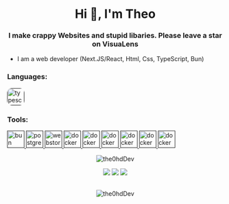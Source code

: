 
<h1 align="center">Hi 👋, I'm Theo</h1>
<h3 align="center">I make crappy Websites and stupid libaries. Please leave a star on VisuaLens</h3>


- I am a web developer (Next.JS/React, Html, Css, TypeScript, Bun)


<h3 align="left">Languages:</h3>

<p>
  <a href="" target="_blank" rel="noreferrer"> 
    <img src="https://cdn.jsdelivr.net/gh/devicons/devicon/icons/typescript/typescript-original.svg" alt="typescript" width="40" height="40" style="border-radius: 10px;"/> 
  </a>
</p>

<h3 align="left">Tools:</h3>
<p>
  <a href="" target="_blank" rel="noreferrer"> 
    <img src="https://bun.sh/logo.png" alt="bun" width="40" height="40"/> 
    <img src="https://cdn.jsdelivr.net/gh/devicons/devicon/icons/postgresql/postgresql-original.svg" alt="postgresql" width="40" height="40"/> 
    <img src="https://cdn.jsdelivr.net/gh/devicons/devicon/icons/nextjs/nextjs-original-wordmark.svg" alt="webstorm" width="40" height="40"/> 
    <img src="https://cdn.jsdelivr.net/gh/devicons/devicon/icons/webstorm/webstorm-original.svg" alt="docker" width="40" height="40"/> 
    <img src="https://cdn.jsdelivr.net/gh/devicons/devicon/icons/docker/docker-original.svg" alt="docker" width="40" height="40"/> 
    <img src="https://cdn.jsdelivr.net/gh/devicons/devicon/icons/vscode/vscode-original.svg" alt="docker" width="40" height="40"/> 
    <img src="https://upload.wikimedia.org/wikipedia/commons/0/04/ChatGPT_logo.svg" alt="docker" width="40" height="40"/> 
    <img src="https://pbs.twimg.com/profile_images/1499225311028582400/dW8i9kRR_400x400.png" alt="docker" width="40" height="40"/> 
    <img src="" alt="docker" width="40" height="40"/> 
    
  </a>
</p>

<p align="center"> <img src="https://komarev.com/ghpvc/?username=the0hdDev-MC&style=flat-square" alt="the0hdDev" /> </p>

<p align="center">
  <img src = "https://github-readme-stats.vercel.app/api?username=the0hdDev&show_icons=true&count_private=true&theme=algolia&hide_border=true&hide=issues&bg_color=00000000">
  <img src = "https://github-readme-stats.vercel.app/api/top-langs/?username=the0hdDev&layout=compact&hide_border=true&theme=algolia&bg_color=00000000&langs_count=6&count_private=true">

  <img src = "https://github-readme-streak-stats.herokuapp.com?user=the0hdDev&theme=algolia&hide_border=true&background=FFFFFF00&count_private=true">
  <br>
  <br>
</p>

<p align="center"> <img src="https://activity-graph.herokuapp.com/graph?username=the0hdDev&theme=react-dark" alt="the0hdDev" /> </p>
